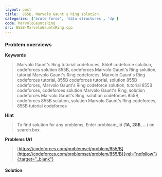 ```yaml
---
layout: post
title:  855B. Marvolo Gaunt's Ring solution
categories: ['brute force', 'data structures', 'dp']
code: MarvoloGauntsRing
src: 855B-MarvoloGauntsRing.cpp
---
```

### **Problem overviews**

**Keywords**
> Marvolo Gaunt's Ring tutorial codeforces, 855B codeforce solution, codeforces solution 855B, codeforces Marvolo Gaunt's Ring solution, tutorial Marvolo Gaunt's Ring codeforces, Marvolo Gaunt's Ring codeforces tutorial, 855B codeforces tutorial, solution 855B codeforces, Marvolo Gaunt's Ring codeforce solution, tutorial 855B codeforces, codeforces solution Marvolo Gaunt's Ring, solution codeforces Marvolo Gaunt's Ring, solution codeforces 855B, codeforces 855B solution, solution Marvolo Gaunt's Ring codeforces, 855B tutorial codeforces

**Hint**
> To find solution for any problems, Enter probleam_id (**1A, 28B**, ...) on search box. 

**Problems Url**
> [https://codeforces.com/problemset/problem/855/B](https://codeforces.com/problemset/problem/855/B){:rel="nofollow"}{:target="_blank"}

#### **Solution**



